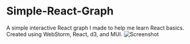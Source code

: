 # Simple-React-Graph
A simple interactive React graph I made to help me learn React basics.
Created using WebStorm, React, d3, and MUI.
![Screenshot](screenshot.png)
